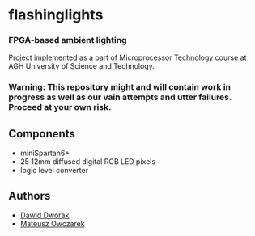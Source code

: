 flashinglights
=================
### FPGA-based ambient lighting

Project implemented as a part of Microprocessor Technology course at AGH University of Science and Technology.

### Warning: This repository might and will contain work in progress as well as our vain attempts and utter failures. Proceed at your own risk.

## Components

* miniSpartan6+
* 25 12mm diffused digital RGB LED pixels
* logic level converter


## Authors
* [Dawid Dworak](http://github.com/ddworak)
* [Mateusz Owczarek](http://github.com/mowczare)
